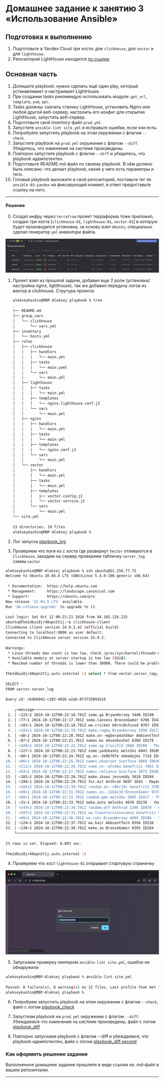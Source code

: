 # Домашнее задание к занятию 3 «Использование Ansible»

## Подготовка к выполнению

1. Подготовьте в Yandex Cloud три хоста: для `clickhouse`, для `vector` и для `lighthouse`.
2. Репозиторий LightHouse находится [по ссылке](https://github.com/VKCOM/lighthouse).

## Основная часть

1. Допишите playbook: нужно сделать ещё один play, который устанавливает и настраивает LightHouse.
2. При создании tasks рекомендую использовать модули: `get_url`, `template`, `yum`, `apt`.
3. Tasks должны: скачать статику LightHouse, установить Nginx или любой другой веб-сервер, настроить его конфиг для открытия LightHouse, запустить веб-сервер.
4. Подготовьте свой inventory-файл `prod.yml`.
5. Запустите `ansible-lint site.yml` и исправьте ошибки, если они есть.
6. Попробуйте запустить playbook на этом окружении с флагом `--check`.
7. Запустите playbook на `prod.yml` окружении с флагом `--diff`. Убедитесь, что изменения на системе произведены.
8. Повторно запустите playbook с флагом `--diff` и убедитесь, что playbook идемпотентен.
9. Подготовьте README.md-файл по своему playbook. В нём должно быть описано: что делает playbook, какие у него есть параметры и теги.
10. Готовый playbook выложите в свой репозиторий, поставьте тег `08-ansible-03-yandex` на фиксирующий коммит, в ответ предоставьте ссылку на него.

---

#### Решение 

0. Создал инфру через `terrafrom` проект терраформа тоже приложил, создаю три хоста [`clickhouse-01`, `lighthouse-01`, `vector-01`] в которую будет производится установка, за основу взял `Ubuntu`, специально сделал генератор `yml` инвентори файла.

![Виртуальные_сервера](image.png)

1. Проект взял из прошлой задачи, добавил еще 2 роли (установка/настройка nginx, lighthouse), так же добавил передачу логов из вектор в clickhouse. Струтура проекта:

    ```bash
    alekseykashin@MBP-Aleksej playbook % tree
    .
    ├── README.md
    ├── group_vars
    │   └── clickhouse
    │       └── vars.yml
    ├── inventory
    │   └── hosts.yml
    ├── roles
    │   ├── clickhouse
    │   │   ├── handlers
    │   │   │   └── main.yml
    │   │   ├── tasks
    │   │   │   └── main.yaml
    │   │   └── vars
    │   │       └── main.yml
    │   ├── lighthouse
    │   │   ├── tasks
    │   │   │   └── main.yml
    │   │   ├── templates
    │   │   │   └── nginx.lighthouse.conf.j2
    │   │   └── vars
    │   │       └── main.yml
    │   ├── nginx
    │   │   ├── handlers
    │   │   │   └── main.yml
    │   │   ├── tasks
    │   │   │   └── main.yml
    │   │   ├── templates
    │   │   │   └── nginx.conf.j2
    │   │   └── vars
    │   │       └── main.yml
    │   └── vector
    │       ├── handlers
    │       │   └── main.yml
    │       ├── tasks
    │       │   └── main.yml
    │       ├── templates
    │       │   ├── vector.config.j2
    │       │   └── vector.service.j2
    │       └── vars
    │           └── main.yml
    └── site.yml

    23 directories, 19 files
    alekseykashin@MBP-Aleksej playbook % 
    ```

2. Лог запуска [playbook_log](playbook.log)

3. Проверяем что логи из c хоста где развернут `Vector` отливаются в `Clickhouse`, заходим на сервер проверяем табличку `server_log` схемы `vector`

```bash
alekseykashin@MBP-Aleksej playbook % ssh ubuntu@51.250.77.75                                     
Welcome to Ubuntu 20.04.6 LTS (GNU/Linux 5.4.0-196-generic x86_64)

 * Documentation:  https://help.ubuntu.com
 * Management:     https://landscape.canonical.com
 * Support:        https://ubuntu.com/pro
New release '22.04.5 LTS' available.
Run 'do-release-upgrade' to upgrade to it.

Last login: Sat Oct 12 00:21:21 2024 from 94.102.126.225
ubuntu@fhm1dbui8jr48opn2t1j:~$ clickhouse-client
ClickHouse client version 24.9.2.42 (official build).
Connecting to localhost:9000 as user default.
Connected to ClickHouse server version 24.9.2.

Warnings:
 * Linux threads max count is too low. Check /proc/sys/kernel/threads-max
 * Available memory at server startup is too low (2GiB).
 * Maximum number of threads is lower than 30000. There could be problems with handling a lot of simultaneous queries.

fhm1dbui8jr48opn2t1j.auto.internal :) select * from vector.server_log;

SELECT *
FROM vector.server_log

Query id: c64b6942-c285-4026-a2ab-8f3735091618

    ┌─message───────────────────────────────────────────────────────────────────────────────────────────────────────────────────────────────────────────────────────┐
 1. │ <125>2 2024-10-12T00:22:16.701Z some.ga BryanHorsey 3448 ID240 - #hugops to everyone who has to deal with this                                                │
 2. │ <77>1 2024-10-12T00:22:17.701Z some.lanxess BronzeGamer 6706 ID425 - #hugops to everyone who has to deal with this                                            │
 3. │ <181>1 2024-10-12T00:22:18.701Z we.cricket b0rnc0nfused 8767 ID92 - Great Scott! We're never gonna reach 88 mph with the flux capacitor in its current state! │
 4. │ <101>1 2024-10-12T00:22:19.701Z make.rugby BryanHorsey 2399 ID173 - We're gonna need a bigger boat                                                            │
 5. │ <48>2 2024-10-12T00:22:20.701Z make.xn--mgberp4a5d4ar AmbientTech 2040 ID765 - #hugops to everyone who has to deal with this                                  │
 6. │ <87>2 2024-10-12T00:22:21.701Z names.ms devankoshal 6360 ID278 - Maybe we just shouldn't use computers                                                        │
 7. │ <108>1 2024-10-12T00:22:22.701Z some.ag CrucifiX 2688 ID300 - There's a breach in the warp core, captain                                                      │
 8. │ <127>1 2024-10-12T00:22:23.701Z some.yodobashi meln1ks 6843 ID109 - Pretty pretty pretty good                                                                 │
 9. │ <60>1 2024-10-12T00:22:24.701Z up.xn--3e0b707e ahmadajmi 7154 ID449 - You're not gonna believe what just happened                                             │
10. │ <96>1 2024-10-12T00:22:25.701Z names.observer Scarface 5869 ID648 - Pretty pretty pretty good                                                                 │
11. │ <111>1 2024-10-12T00:22:26.701Z some.xn--q7ce6a benefritz 7883 ID624 - Pretty pretty pretty good                                                              │
12. │ <63>2 2024-10-12T00:22:27.701Z names.reliance Scarface 3072 ID363 - There's a breach in the warp core, captain                                                │
13. │ <181>1 2024-10-12T00:22:28.701Z make.ikano jesseddy 5618 ID594 - Pretty pretty pretty good                                                                    │
14. │ <190>1 2024-10-12T00:22:29.701Z for.mit AnthraX 9697 ID42 - Maybe we just shouldn't use computers                                                             │
15. │ <103>2 2024-10-12T00:22:30.701Z random.xn--s9brj9c benefritz 3700 ID779 - Take a breath, let it go, walk away                                                 │
16. │ <49>1 2024-10-12T00:22:31.701Z names.xn--11b4c3d BronzeGamer 9370 ID718 - Take a breath, let it go, walk away                                                 │
17. │ <60>1 2024-10-12T00:22:32.701Z random.gmo meln1ks 5085 ID417 - There's a breach in the warp core, captain                                                     │
18. │ <31>1 2024-10-12T00:22:33.701Z make.auto meln1ks 4676 ID239 - You're not gonna believe what just happened                                                     │
19. │ <149>2 2024-10-12T00:22:34.701Z random.wtf AnthraX 2286 ID870 - #hugops to everyone who has to deal with this                                                 │
20. │ <107>2 2024-10-12T00:22:35.701Z we.travelersinsurance benefritz 5624 ID700 - Pretty pretty pretty good                                                        │
21. │ <68>1 2024-10-12T00:22:36.701Z we.ruhr BryanHorsey 4699 ID586 - You're not gonna believe what just happened                                                   │
22. │ <124>1 2024-10-12T00:22:37.701Z we.hair AmbientTech 8556 ID536 - #hugops to everyone who has to deal with this                                                │
23. │ <138>2 2024-10-12T00:22:38.701Z make.se BronzeGamer 8395 ID284 - #hugops to everyone who has to deal with this                                                │
    └───────────────────────────────────────────────────────────────────────────────────────────────────────────────────────────────────────────────────────────────┘

23 rows in set. Elapsed: 0.003 sec. 

fhm1dbui8jr48opn2t1j.auto.internal :) 

```

4. Проверяем что хост `lighthouse-01` открывает стартовую страничку

![start_page](image-1.png)


5. Запускаем проверку линтером `ansible-lint site.yml`, ошибок не обнаружили

```bash
alekseykashin@MBP-Aleksej playbook % ansible-lint site.yml

Passed: 0 failure(s), 0 warning(s) on 12 files. Last profile that met the validation criteria was 'production'.
alekseykashin@MBP-Aleksej playbook % 
```

6. Попробуем запустить playbook на этом окружении с флагом `--check`, файл с логом [playbook_check](playbook_check.log)

7. Запусткам playbook на `prod.yml` окружении с флагом `--diff`. Убеждаемся что изменения на системе произведены, файл с логом [playbook_diff](playbook_diff.log)

7. Повторно запускаем playbook с флагом --diff и убеждаемся, что playbook идемпотентен, файл с логом [playbook_diff second](<playbook_diff second.log>)


### Как оформить решение задания

Выполненное домашнее задание пришлите в виде ссылки на .md-файл в вашем репозитории.

---
